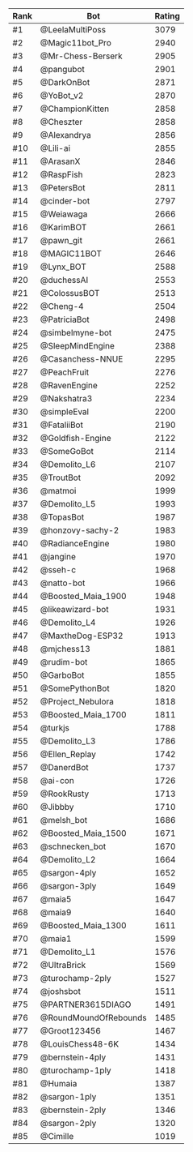 Rank|Bot|Rating
---|---|---
#1|@LeelaMultiPoss|3079
#2|@Magic11bot_Pro|2940
#3|@Mr-Chess-Berserk|2905
#4|@pangubot|2901
#5|@DarkOnBot|2871
#6|@YoBot_v2|2870
#7|@ChampionKitten|2858
#8|@Cheszter|2858
#9|@Alexandrya|2856
#10|@Lili-ai|2855
#11|@ArasanX|2846
#12|@RaspFish|2823
#13|@PetersBot|2811
#14|@cinder-bot|2797
#15|@Weiawaga|2666
#16|@KarimBOT|2661
#17|@pawn_git|2661
#18|@MAGIC11BOT|2646
#19|@Lynx_BOT|2588
#20|@duchessAI|2553
#21|@ColossusBOT|2513
#22|@Cheng-4|2504
#23|@PatriciaBot|2498
#24|@simbelmyne-bot|2475
#25|@SleepMindEngine|2388
#26|@Casanchess-NNUE|2295
#27|@PeachFruit|2276
#28|@RavenEngine|2252
#29|@Nakshatra3|2234
#30|@simpleEval|2200
#31|@FataliiBot|2190
#32|@Goldfish-Engine|2122
#33|@SomeGoBot|2114
#34|@Demolito_L6|2107
#35|@TroutBot|2092
#36|@matmoi|1999
#37|@Demolito_L5|1993
#38|@TopasBot|1987
#39|@honzovy-sachy-2|1983
#40|@RadianceEngine|1980
#41|@jangine|1970
#42|@sseh-c|1968
#43|@natto-bot|1966
#44|@Boosted_Maia_1900|1948
#45|@likeawizard-bot|1931
#46|@Demolito_L4|1926
#47|@MaxtheDog-ESP32|1913
#48|@mjchess13|1881
#49|@rudim-bot|1865
#50|@GarboBot|1855
#51|@SomePythonBot|1820
#52|@Project_Nebulora|1818
#53|@Boosted_Maia_1700|1811
#54|@turkjs|1788
#55|@Demolito_L3|1786
#56|@Ellen_Replay|1742
#57|@DanerdBot|1737
#58|@ai-con|1726
#59|@RookRusty|1713
#60|@Jibbby|1710
#61|@melsh_bot|1686
#62|@Boosted_Maia_1500|1671
#63|@schnecken_bot|1670
#64|@Demolito_L2|1664
#65|@sargon-4ply|1652
#66|@sargon-3ply|1649
#67|@maia5|1647
#68|@maia9|1640
#69|@Boosted_Maia_1300|1611
#70|@maia1|1599
#71|@Demolito_L1|1576
#72|@UltraBrick|1569
#73|@turochamp-2ply|1527
#74|@joshsbot|1511
#75|@PARTNER3615DIAGO|1491
#76|@RoundMoundOfRebounds|1485
#77|@Groot123456|1467
#78|@LouisChess48-6K|1434
#79|@bernstein-4ply|1431
#80|@turochamp-1ply|1418
#81|@Humaia|1387
#82|@sargon-1ply|1351
#83|@bernstein-2ply|1346
#84|@sargon-2ply|1320
#85|@Cimille|1019
